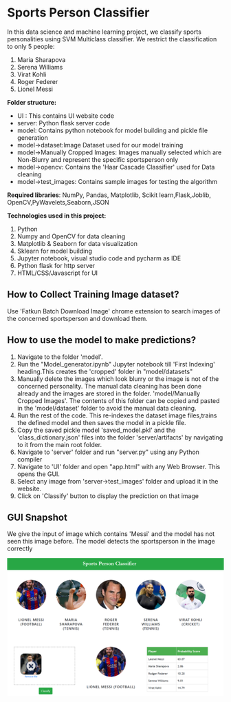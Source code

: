 # Sports Person Classifier

In this data science and machine learning project, we classify sports personalities using SVM Multiclass classifier. We restrict the classification to only 5 people:

1. Maria Sharapova
2. Serena Williams
3. Virat Kohli
4. Roger Federer
5. Lionel Messi

**Folder structure:**

- UI : This contains UI website code
- server: Python flask server code
- model: Contains python notebook for model building and pickle file generation
- model->dataset:Image Dataset used for our model training
- model->Manually Cropped Images: Images manually selected which are Non-Blurry and represent the specific sportsperson only
- model->opencv: Contains the 'Haar Cascade Classifier' used for Data cleaning
- model->test_images: Contains sample images for testing the algorithm

**Required libraries**: NumPy, Pandas, Matplotlib, Scikit learn,Flask,Joblib, OpenCV,PyWavelets,Seaborn,JSON

**Technologies used in this project:**

1. Python
2. Numpy and OpenCV for data cleaning
3. Matplotlib & Seaborn for data visualization
4. Sklearn for model building
5. Jupyter notebook, visual studio code and pycharm as IDE
6. Python flask for http server
7. HTML/CSS/Javascript for UI

## How to Collect Training Image dataset?

Use 'Fatkun Batch Download Image' chrome extension to search images of the concerned sportsperson and download them.

## How to use the model to make predictions?

1. Navigate to the folder 'model'.
2. Run the "Model_generator.ipynb" Jupyter notebook till 'First Indexing' heading.This creates the 'cropped' folder in "model/datasets"
3. Manually delete the images which look blurry or the image is not of the concerned personality. The manual data cleaning has been done already and the images are stored in the folder. 'model/Manually Cropped Images'. The contents of this folder can be copied and pasted in the 'model/dataset' folder to avoid the manual data cleaning.
4. Run the rest of the code. This re-indexes the dataset image files,trains the defined model and then saves the model in a pickle file.
5. Copy the saved pickle model 'saved_model.pkl' and the 'class_dictionary.json' files into the folder 'server/artifacts' by navigating to it from the main root folder.
6. Navigate to 'server' folder and run "server.py" using any Python compiler
7. Navigate to 'UI' folder and open "app.html" with any Web Browser. This opens the GUI.
8. Select any image from 'server->test_images' folder and upload it in the website.
9. Click on 'Classify' button to display the prediction on that image

## GUI Snapshot

We give the input of image which contains 'Messi' and the model has not seen this image before. The model detects the sportsperson in the image correctly

<img src="gui_snapshot.png" alt="alt text" width="800"/> <br>
